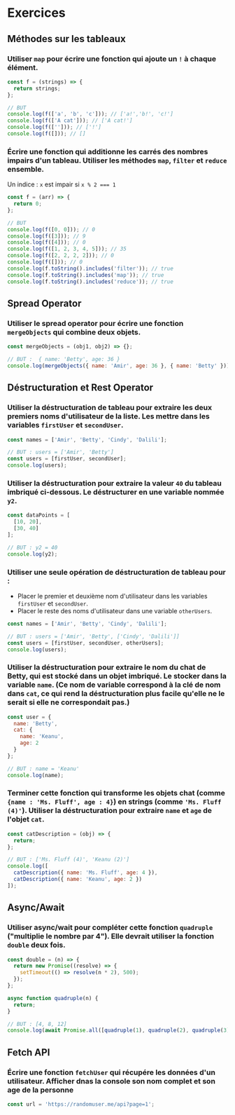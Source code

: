 # Exercices

## Méthodes sur les tableaux

### Utiliser `map` pour écrire une fonction qui ajoute un `!` à chaque élément.

```js
const f = (strings) => {
  return strings;
};

// BUT
console.log(f(['a', 'b', 'c'])); // ['a!','b!', 'c!']
console.log(f(['A cat'])); // ['A cat!']
console.log(f([''])); // ['!']
console.log(f([])); // []
```

### Écrire une fonction qui additionne les carrés des nombres impairs d'un tableau. Utiliser les méthodes `map`, `filter` et `reduce` ensemble.

Un indice : `x` est impair si `x % 2 === 1`

```js
const f = (arr) => {
  return 0;
};

// BUT
console.log(f([0, 0])); // 0
console.log(f([3])); // 9
console.log(f([4])); // 0
console.log(f([1, 2, 3, 4, 5])); // 35
console.log(f([2, 2, 2, 2])); // 0
console.log(f([])); // 0
console.log(f.toString().includes('filter')); // true
console.log(f.toString().includes('map')); // true
console.log(f.toString().includes('reduce')); // true
```

## Spread Operator

### Utiliser le spread operator pour écrire une fonction `mergeObjects` qui combine deux objets.

```js
const mergeObjects = (obj1, obj2) => {};

// BUT :  { name: 'Betty', age: 36 }
console.log(mergeObjects({ name: 'Amir', age: 36 }, { name: 'Betty' }));
```

## Déstructuration et Rest Operator

### Utiliser la déstructuration de tableau pour extraire les deux premiers noms d'utilisateur de la liste. Les mettre dans les variables `firstUser` et `secondUser`.

```js
const names = ['Amir', 'Betty', 'Cindy', 'Dalili'];

// BUT : users = ['Amir', 'Betty']
const users = [firstUser, secondUser];
console.log(users);
```

### Utiliser la déstructuration pour extraire la valeur `40` du tableau imbriqué ci-dessous. Le déstructurer en une variable nommée `y2`.

```js
const dataPoints = [
  [10, 20],
  [30, 40]
];

// BUT : y2 = 40
console.log(y2);
```

### Utiliser une seule opération de déstructuration de tableau pour :

- Placer le premier et deuxième nom d'utilisateur dans les variables `firstUser` et `secondUser`.
- Placer le reste des noms d'utilisateur dans une variable `otherUsers`.

```js
const names = ['Amir', 'Betty', 'Cindy', 'Dalili'];

// BUT : users = ['Amir', 'Betty', ['Cindy', 'Dalili']]
const users = [firstUser, secondUser, otherUsers];
console.log(users);
```

### Utiliser la déstructuration pour extraire le nom du chat de Betty, qui est stocké dans un objet imbriqué. Le stocker dans la variable `name`. (Ce nom de variable correspond à la clé de nom dans `cat`, ce qui rend la déstructuration plus facile qu'elle ne le serait si elle ne correspondait pas.)

```js
const user = {
  name: 'Betty',
  cat: {
    name: 'Keanu',
    age: 2
  }
};

// BUT : name = 'Keanu'
console.log(name);
```

### Terminer cette fonction qui transforme les objets chat (comme `{name : 'Ms. Fluff', age : 4}`) en strings (comme `'Ms. Fluff (4)'`). Utiliser la déstructuration pour extraire `name` et `age` de l'objet `cat`.

```js
const catDescription = (obj) => {
  return;
};

// BUT : ['Ms. Fluff (4)', 'Keanu (2)']
console.log([
  catDescription({ name: 'Ms. Fluff', age: 4 }),
  catDescription({ name: 'Keanu', age: 2 })
]);
```

## Async/Await

### Utiliser async/wait pour compléter cette fonction `quadruple` ("multiplie le nombre par 4"). Elle devrait utiliser la fonction `double` deux fois.

```js
const double = (n) => {
  return new Promise((resolve) => {
    setTimeout(() => resolve(n * 2), 500);
  });
};

async function quadruple(n) {
  return;
}

// BUT : [4, 8, 12]
console.log(await Promise.all([quadruple(1), quadruple(2), quadruple(3)]));
```

## Fetch API

### Écrire une fonction `fetchUser` qui récupére les données d'un utilisateur. Afficher dnas la console son nom complet et son age de la personne

```js
const url = 'https://randomuser.me/api?page=1';
```
